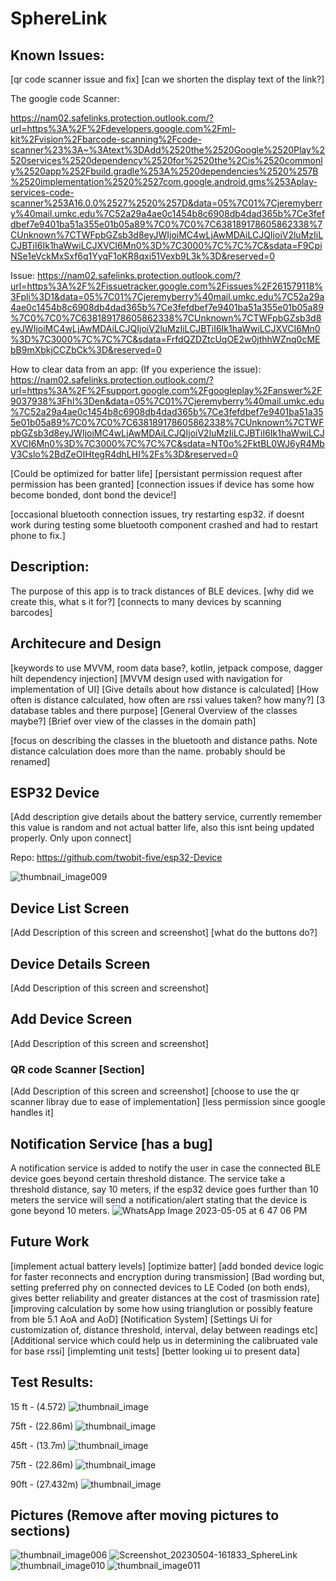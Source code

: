 # SphereLink

## Known Issues:
[qr code scanner issue and fix]
[can we shorten the display text of the link?]

The google code Scanner:

https://nam02.safelinks.protection.outlook.com/?url=https%3A%2F%2Fdevelopers.google.com%2Fml-kit%2Fvision%2Fbarcode-scanning%2Fcode-scanner%23%3A~%3Atext%3DAdd%2520the%2520Google%2520Play%2520services%2520dependency%2520for%2520the%2Cis%2520commonly%2520app%252Fbuild.gradle%253A%2520dependencies%2520%257B%2520implementation%2520%2527com.google.android.gms%253Aplay-services-code-scanner%253A16.0.0%2527%2520%257D&data=05%7C01%7Cjeremyberry%40mail.umkc.edu%7C52a29a4ae0c1454b8c6908db4dad365b%7Ce3fefdbef7e9401ba51a355e01b05a89%7C0%7C0%7C638189178605862338%7CUnknown%7CTWFpbGZsb3d8eyJWIjoiMC4wLjAwMDAiLCJQIjoiV2luMzIiLCJBTiI6Ik1haWwiLCJXVCI6Mn0%3D%7C3000%7C%7C%7C&sdata=F9CpiNSe1eVckMxSxf6q1YyqF1oKR8qxi51Vexb9L3k%3D&reserved=0

Issue:
https://nam02.safelinks.protection.outlook.com/?url=https%3A%2F%2Fissuetracker.google.com%2Fissues%2F261579118%3Fpli%3D1&data=05%7C01%7Cjeremyberry%40mail.umkc.edu%7C52a29a4ae0c1454b8c6908db4dad365b%7Ce3fefdbef7e9401ba51a355e01b05a89%7C0%7C0%7C638189178605862338%7CUnknown%7CTWFpbGZsb3d8eyJWIjoiMC4wLjAwMDAiLCJQIjoiV2luMzIiLCJBTiI6Ik1haWwiLCJXVCI6Mn0%3D%7C3000%7C%7C%7C&sdata=FrfdQZDZtcUqOE2w0jthhWZnq0cMEbB9mXbkjCCZbCk%3D&reserved=0

How to clear data from an app: (If you experience the issue): 
https://nam02.safelinks.protection.outlook.com/?url=https%3A%2F%2Fsupport.google.com%2Fgoogleplay%2Fanswer%2F9037938%3Fhl%3Den&data=05%7C01%7Cjeremyberry%40mail.umkc.edu%7C52a29a4ae0c1454b8c6908db4dad365b%7Ce3fefdbef7e9401ba51a355e01b05a89%7C0%7C0%7C638189178605862338%7CUnknown%7CTWFpbGZsb3d8eyJWIjoiMC4wLjAwMDAiLCJQIjoiV2luMzIiLCJBTiI6Ik1haWwiLCJXVCI6Mn0%3D%7C3000%7C%7C%7C&sdata=NT0o%2FktBL0WJ6yR4MbV3Cslo%2BdZeOIHtegR4dhLHI%2Fs%3D&reserved=0

[Could be optimized for batter life]
[persistant permission request after permission has been granted]
[connection issues if device has some how become bonded, dont bond the device!]

[occasional bluetooth connection issues, try restarting esp32. if doesnt work during testing some bluetooth component crashed and had to restart phone to fix.]

## Description:
The purpose of this app is to track distances of BLE devices.  [why did we create this, what s it for?] [connects to many devices by scanning barcodes]
## Architecure and Design

[keywords to use MVVM, room data base?, kotlin, jetpack compose, dagger hilt dependency injection]
[MVVM design used with navigation for implementation of UI]
[Give details about how distance is calculated]
[How often is distance calculated, how often are rssi values taken? how many?]
[3 database tables and there purpose]
[General Overview of the classes maybe?]
[Brief over view of the classes in the domain path]

[focus on describing the classes in the bluetooth and distance paths. Note distance calculation does more than the name. probably should be renamed]

## ESP32 Device

[Add description give details about the battery service, currently remember this value is random and not actual batter life, also this isnt being updated properly. Only upon connect]

Repo:
https://github.com/twobit-five/esp32-Device

![thumbnail_image009](https://user-images.githubusercontent.com/69398054/236332452-cde3c514-0e89-426b-ad6a-32610d4ee51c.jpg)

## Device List Screen

[Add Description of this screen and screenshot]
[what do the buttons do?]

## Device Details Screen

[Add Description of this screen and screenshot]

## Add Device Screen

[Add Description of this screen and screenshot]

### QR code Scanner [Section]

[Add Description of this screen and screenshot]
[choose to use the qr scanner libray due to ease of implementation]
[less permission since google handles it]

## Notification Service [has a bug]
A notification service is added to notify the user in case the connected BLE device goes beyond certain threshold distance. The service take a threshold distance, say 10 meters, if the esp32 device goes further than 10 meters the service will send a notification/alert stating that the device is gone beyond 10 meters.
![WhatsApp Image 2023-05-05 at 6 47 06 PM](https://user-images.githubusercontent.com/112286488/236586060-5e330028-3db5-4eb0-8de1-b370e511ca4b.jpeg)

## Future Work
[implement actual battery levels]
[optimize batter]
[add bonded device logic for faster reconnects and encryption during transmission]
[Bad wording but, setting preferred phy on connected devices to LE Coded (on both ends), gives better reliability and greater distances at the cost of trasmission rate]
[improving calculation by some how using trianglution or possibly feature from ble 5.1 AoA and AoD]
[Notification System]
[Settings Ui for customization of, distance threshold, interval, delay between readings etc]
[Additional service which could help us in determining the calibruated vale for base rssi]
[implemting unit tests]
[better looking ui to present data]

## Test Results:
15 ft - (4.572)
![thumbnail_image](https://user-images.githubusercontent.com/69398054/236593153-b29ac1c2-2fdf-4563-a3af-4db9bf240ea9.png)

75ft - (22.86m)
![thumbnail_image](https://user-images.githubusercontent.com/69398054/236593175-dec01093-9f6c-4940-accf-7a8b6f2069ac.png)

45ft - (13.7m)
![thumbnail_image](https://user-images.githubusercontent.com/69398054/236593166-fe0f708f-d926-4956-bd28-ecf244ab164c.png)

75ft - (22.86m)
![thumbnail_image](https://user-images.githubusercontent.com/69398054/236593184-5192ebaa-1df7-4a3e-9b64-2f0d6d720bee.png)

90ft - (27.432m)
![thumbnail_image](https://user-images.githubusercontent.com/69398054/236593195-bc307c37-0484-40f3-bbcb-4ff771564a15.png)

## Pictures (Remove after moving pictures to sections)
![thumbnail_image006](https://user-images.githubusercontent.com/69398054/236332346-4f54a794-3ea2-4d9d-b8fb-05ef127b3c41.jpg)
![Screenshot_20230504-161833_SphereLink](https://user-images.githubusercontent.com/69398054/236332669-12320b43-b5c8-4b6c-9c80-56518b51c4a8.jpg)
![thumbnail_image010](https://user-images.githubusercontent.com/69398054/236332464-c287622b-c1a4-44c5-9997-e70ccd5d0dca.jpg)
![thumbnail_image011](https://user-images.githubusercontent.com/69398054/236332481-c5f140a8-96e0-4177-8039-48e507707a7a.jpg)



